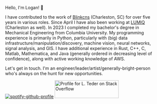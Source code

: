 Hello, I'm Logan! :cowboy_hat_face:

I have contributed to the work of [Blinkcns](https://www.blinkcns.com/) (Charleston, SC) for over five years in various roles. Since April I have also been working at [LUMIQ](https://lumiq.tech/) (Charleston as well). In 2023 I completed my bachelor's degree in Mechanical Engineering from Columbia University. My programming experience is primarily in Python, particularly with (big) data infrastructure/manipulation/discovery, machine vision, neural networks, signal analysis, and GIS. I have additional experience in Rust, C++, C, Matlab, Mathematica, and Java (generally ordered in decreasing level of confidence), along with active working knowledge of AWS. 

Let's get in touch. I'm an engineer/leader/artist/generally-bright-person who's always on the hunt for new opportunities.

[![spotify-github-profile](https://spotify-github-profile.kittinanx.com/api/view?uid=223xzzn3io3bn6r4a4ezakp4i&cover_image=true&theme=natemoo-re&show_offline=false&background_color=121212&interchange=false&bar_color=53b14f&bar_color_cover=false)](https://github.com/kittinan/spotify-github-profile) <a href="https://stackoverflow.com/users/5379649/l-teder"><img src="https://stackexchange.com/users/flair/7019716.png?theme=dark" width="208" height="58" alt="Profile for L. Teder on Stack Overflow" title="Profile for L. Teder on Stack Overflow"></a>
